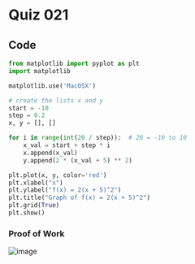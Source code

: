 # Quiz 021

## Code
```.py
from matplotlib import pyplot as plt
import matplotlib

matplotlib.use('MacOSX')

# create the lists x and y
start = -10
step = 0.2  
x, y = [], []

for i in range(int(20 / step)):  # 20 = -10 to 10
    x_val = start + step * i
    x.append(x_val)
    y.append(2 * (x_val + 5) ** 2)

plt.plot(x, y, color='red')
plt.xlabel("x")
plt.ylabel("f(x) = 2(x + 5)^2")
plt.title("Graph of f(x) = 2(x + 5)^2")
plt.grid(True)
plt.show()

```

### Proof of Work
![image](https://github.com/user-attachments/assets/54d36d3b-7eb3-412e-b6b9-ba654c9c46cb)

